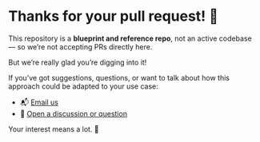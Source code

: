 # Thanks for your pull request! 👋

This repository is a **blueprint and reference repo**, not an active codebase — so we’re not accepting PRs directly here.

But we’re really glad you’re digging into it!

If you’ve got suggestions, questions, or want to talk about how this approach could be adapted to your use case:

- 📬 [Email us](mailto:info@imminently.co)
- 💬 [Open a discussion or question](https://github.com/imminently/entitlements-blueprint/issues/new/choose)

Your interest means a lot. 🙌